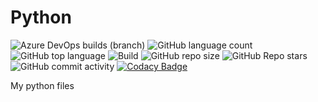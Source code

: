 # Python

<!-- [![Build Status](https://dev.azure.com/yayacout/Python/_apis/build/status/Tests?branchName=master)](https://dev.azure.com/yayacout/Python/_build/latest?definitionId=1&branchName=master) -->
![Azure DevOps builds (branch)](https://img.shields.io/azure-devops/build/yayacout/b8cbf0ab-dd8f-4e0c-9053-3804a6524a1a/5?logo=azure-pipelines)
![GitHub language count](https://img.shields.io/github/languages/count/Yaya-Cout/Python?logo=github)
![GitHub top language](https://img.shields.io/github/languages/top/Yaya-Cout/Python?logo=github)
![Build](https://img.shields.io/azure-devops/tests/yayacout/Python/5?logo=azure-pipelines)
![GitHub repo size](https://img.shields.io/github/repo-size/Yaya-Cout/Python?logo=github)
![GitHub Repo stars](https://img.shields.io/github/stars/Yaya-Cout/Python?logo=github)
![GitHub commit activity](https://img.shields.io/github/commit-activity/m/Yaya-Cout/Python?logo=github)
[![Codacy Badge](https://api.codacy.com/project/badge/Grade/9ffc3dd73454473db1b76f669a28e65d)](https://app.codacy.com/gh/Yaya-Cout/Python?utm_source=github.com&utm_medium=referral&utm_content=Yaya-Cout/Python&utm_campaign=Badge_Grade)

My python files
